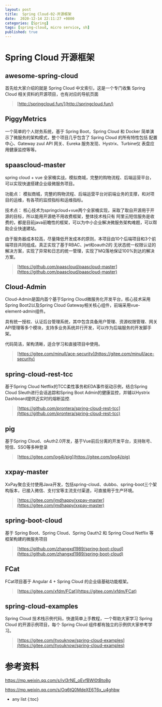 ```yaml
---
layout: post
title:  Spring Cloud-02-开源框架
date:  2020-12-14 22:11:27 +0800
categories: [Spring]
tags: [spring-cloud, micro service, sh]
published: true
---
```


# Spring Cloud 开源框架

## awesome-spring-cloud

首先给大家介绍的就是 Spring Cloud 中文索引，这是一个专门收集 Spring Cloud 相关资料的开源项目，也有对应的导航页面

> [http://springcloud.fun/](http://springcloud.fun/)


## PiggyMetrics

一个简单的个人财务系统，基于 Spring Boot，Spring Cloud 和 Docker 简单演示了微服务的架构模式，整个项目几乎包含了 Spring Cloud 的所有特性包括 配置中心、Gateway zuul API 网关、Eureka 服务发现、Hystrix、Turbine仪 表盘应用健康监控等等。

## spaascloud-master

spring cloud + vue 全家桶实战，模拟商城，完整的购物流程、后端运营平台，可以实现快速搭建企业级微服务项目。

功能点： 模拟商城，完整的购物流程、后端运营平台对前端业务的支撑，和对项目的运维，有各项的监控指标和运维指标。

技术点： 核心技术为springcloud+vue两个全家桶实现，采取了取自开源用于开源的目标，所以能用开源绝不用收费框架，整体技术栈只有 阿里云短信服务是收费的，都是目前java前瞻性的框架，可以为中小企业解决微服务架构难题，可以帮助企业快速建站。

由于服务器成本较高，尽量降低开发成本的原则，本项目由10个后端项目和3个前端项目共同组成。真正实现了基于RBAC、jwt和oauth2的 无状态统一权限认证的解决方案，实现了异常和日志的统一管理，实现了MQ落地保证100%到达的解决方案。

> [https://github.com/paascloud/paascloud-master](https://github.com/paascloud/paascloud-master)

## Cloud-Admin

Cloud-Admin是国内首个基于Spring Cloud微服务化开发平台，核心技术采用Spring Boot2以及Spring Cloud Gateway相关核心组件，前端采用vue-element-admin组件。

具有统一授权、认证后台管理系统，其中包含具备用户管理、资源权限管理、网关API管理等多个模块，支持多业务系统并行开发，可以作为后端服务的开发脚手架。

代码简洁，架构清晰，适合学习和直接项目中使用。

> [https://gitee.com/minull/ace-security](https://gitee.com/minull/ace-security)

##  spring-cloud-rest-tcc

基于Spring Cloud Netflix的TCC柔性事务和EDA事件驱动示例，结合Spring Cloud Sleuth进行会话追踪和Spring Boot Admin的健康监控，并辅以Hystrix Dashboard提供近实时的熔断监控.

> [https://github.com/prontera/spring-cloud-rest-tcc](https://github.com/prontera/spring-cloud-rest-tcc)

## pig

基于Spring Cloud、oAuth2.0开发，基于Vue前后分离的开发平台，支持账号、短信、SSO等多种登录

> [https://gitee.com/log4j/pig](https://gitee.com/log4j/pig)


## xxpay-master

XxPay聚合支付使用Java开发，包括spring-cloud、dubbo、spring-boot三个架构版本，已接入微信、支付宝等主流支付渠道，可直接用于生产环境。

> [https://gitee.com/jmdhappy/xxpay-master](https://gitee.com/jmdhappy/xxpay-master)

## spring-boot-cloud

基于 Spring Boot、Spring Cloud、Spring Oauth2 和 Spring Cloud Netflix 等框架构建的微服务项目

> [https://github.com/zhangxd1989/spring-boot-cloud](https://github.com/zhangxd1989/spring-boot-cloud)

## FCat

FCat项目基于 Angular 4 + Spring Cloud 的企业级基础功能框架。

> [https://gitee.com/xfdm/FCat](https://gitee.com/xfdm/FCat)

## spring-cloud-examples

Spring Cloud 技术栈示例代码，快速简单上手教程，一个帮助大家学习 Spring Cloud 的开源示例项目，每个 Spring Cloud 组件都有独立的示例供大家参考学习。

> [https://gitee.com/ityouknow/spring-cloud-examples](https://gitee.com/ityouknow/spring-cloud-examples)

# 参考资料

https://mp.weixin.qq.com/s/ivl3rNE_oEvfBWl0tBto8g

https://mp.weixin.qq.com/s/Oq6tQ0MdeXE6T6x_u4ghbw

* any list
{:toc}